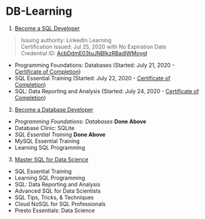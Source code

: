 # DB-Learning
1. [Become a SQL Developer](https://www.linkedin.com/learning/paths/become-a-sql-developer)
> Issuing authority: LinkedIn Learning <br>
Certification Issued: Jul 25, 2020 with No Expiration Date<br>
Credential ID:  [AcbDdmE03tuJNBlkzRBadIWMoygI](https://daddyawesome.github.io/writings/Certificates/CertificateOfCompletion_Become%20a%20SQL%20Developer.pdf)
- Programming Foundations: Databases (Started: July 21, 2020 - [Certificate of Completion](https://daddyawesome.github.io/writings/CertificateOfCompletion_Programming%20Foundations_%20Databases.pdf))
- SQL Essential Training (Started: July 22, 2020 - [Certificate of Completion](https://daddyawesome.github.io/writings/CertificateOfCompletion_SQL%20Essential%20Training.pdf))
- SQL: Data Reporting and Analysis (Started: July 24, 2020 - [Certificate of Completion](https://daddyawesome.github.io/writings/Certificates/CertificateOfCompletion_SQL_%20Data%20Reporting%20and%20Analysis.pdf))

2. [Become a Database Developer](https://www.linkedin.com/learning/paths/become-a-database-developer)
- *Programming Foundations: Databases* **Done Above**
- Database Clinic: SQLite
- *SQL Essential Training* **Done Above**
- MySQL Essential Training
- Learning SQL Programming

3. [Master SQL for Data Science](https://www.linkedin.com/learning/paths/master-sql-for-data-science)
- SQL Essential Training
- Learning SQL Programming
- SQL: Data Reporting and Analysis
- Advanced SQL for Data Scientists
- SQL Tips, Tricks, & Techniques
- Cloud NoSQL for SQL Professionals
- Presto Essentials: Data Science
